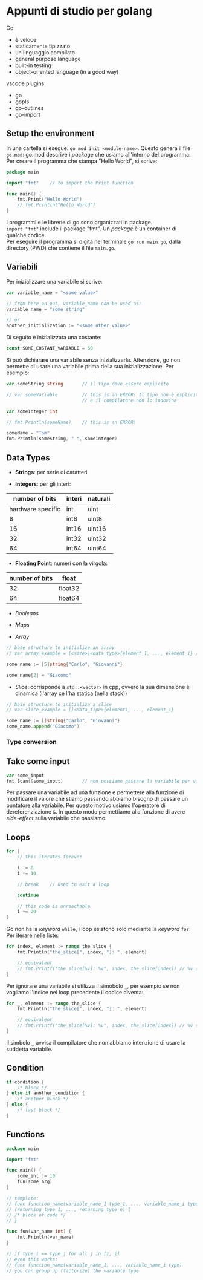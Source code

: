 # Appunti di studio per golang

Go:

- è veloce
- staticamente tipizzato
- un linguaggio compilato
- general purpose language
- built-in testing
- object-oriented language (in a good way)

vscode plugins:
- go
- gopls
- go-outlines
- go-import

## Setup the environment

In una cartella si esegue: ``go mod init <module-name>``.
Questo genera il file ``go.mod``: go.mod descrive i _package_ che usiamo
all'interno del programma. Per creare il programma che stampa "Hello World", si
scrive:

```go
package main

import "fmt"    // to import the Print function

func main() {
    fmt.Print("Hello World")
    // fmt.Println("Hello World")
}
```

I programmi e le librerie di go sono organizzati in package.  
``import "fmt"`` include il package "fmt". Un *package* è un container di 
qualche codice.  
Per eseguire il programma si digita nel terminale ``go run main.go``, dalla
directory (PWD) che contiene il file ``main.go``.

## Variabili

Per inizializzare una variabile si scrive:

```go
var variable_name = "<some value>"

// from here on out, variable_name can be used as:
variable_name = "some string"

// or
another_initialization := "<some other value>"
```

Di seguito è inizializzata una costante:
```go
const SOME_COSTANT_VARIABLE = 50
```

Si può dichiarare una variabile senza inizializzarla. Attenzione, go non
permette di usare una variabile prima della sua inizializzazione. Per esempio:

```go
var someString string       // il tipo deve essere esplicito

// var someVariable         // this is an ERROR! Il tipo non è esplicito 
                            // e il compilatore non lo indovina

var someInteger int

// fmt.Println(someName)    // this is an ERROR!

someName = "Tom"
fmt.Println(someString, " ", someInteger)
```

## Data Types

- __Strings__: per serie di caratteri

- __Integers__: per gli interi:

| number of bits    | interi    | naturali  |
| ---               | ---       | ---       |
| hardware specific | int       | uint      |
| 8                 | int8      | uint8     |
| 16                | int16     | uint16    |
| 32                | int32     | uint32    |
| 64                | int64     | uint64    |

- __Floating Point__: numeri con la virgola:

| number of bits    | float     |
| ---               | ---       |
| 32                | float32   |
| 64                | float64   |

- *Booleans*

- *Maps*

- *Array*

```go
// base structure to initialize an array
// var array_example = [<size>]<data_type>{element_1, ..., element_i} // i < size

some_name := [5]string{"Carlo", "Giovanni"}

some_name[2] = "Giacomo"
```

- *Slice*: corrisponde a ``std::<vector>`` in cpp, ovvero la sua dimensione è
  dinamica (l'array ce l'ha statica (nella stack))

```go
// base structure to initializa a slice
// var slice_example = []<data_tipe>{element1, ..., element_i}

some_name := []string{"Carlo", "Giovanni"}
some_name.append("Giacomo")
```


### Type conversion



## Take some input

```go
var some_input
fmt.Scan(&some_input)       // non possiamo passare la variabile per valore
```

Per passare una variabile ad una funzione e permettere alla funzione di
modificare il valore che stiamo passando abbiamo bisogno di passare un puntatore
alla variabile. Per questo motivo usiamo l'operatore di dereferenziazione ``&``.
In questo modo permettiamo alla funzione di avere _side-effect_ sulla variabile
che passiamo.

## Loops

```go
for {
    // this iterates forever

    i := 0
    i += 10

    // break    // used to exit a loop

    continue

    // this code is unreachable
    i += 20
}
```

Go non ha la _keyword_ ``while``, i loop esistono solo mediante la _keyword_
``for``. Per iterare nelle liste:

```go
for index, element := range the_slice {
    fmt.Println("the_slice[", index, "]: ", element)

    // equivalent
    // fmt.Printf("the_slice[%v]: %v", index, the_slice[index]) // %v stands for "value"
}
```
<!-- ``string``: package per lavorare con le string -->

Per ignorare una variabile si utilizza il simobolo ``_``, per esempio se non
vogliamo l'indice nel loop precedente il codice diventa:

```go
for _, element := range the_slice {
    fmt.Println("the_slice[", index, "]: ", element)

    // equivalent
    // fmt.Printf("the_slice[%v]: %v", index, the_slice[index]) // %v stands for "value"
}
```

Il simbolo ``_`` avvisa il compilatore che non abbiamo intenzione di usare la
suddetta variabile.

## Condition

```go
if condition { 
    /* block */ 
} else if another_condition { 
    /* another block */ 
} else { 
    /* last block */ 
}
```

## Functions

```go
package main

import "fmt"

func main() {
    some_int := 10
    fun(some_arg)
}

// template:
// func function_name(variable_name_1 type_1, ..., variable_name_i type_i)
// (returning_type_1, ..., returning_type_n) {
// /* block of code */
// }

func fun(var_name int) {
    fmt.Println(var_name)
}

// if type_i == type_j for all j in [1, i]
// even this works:
// func function_name(variable_name_1, ..., variable_name_i type)
// you can group up (factorize) the variable type
